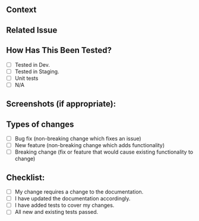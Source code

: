 ## Context

<!--- Why is this change required? What problem does it solve? -->

## Related Issue

<!--- JIRA ticket link  -->

## How Has This Been Tested?

<!--- Test coverage / Manual test -->

- [ ] Tested in Dev.
- [ ] Tested in Staging.
- [ ] Unit tests
- [ ] N/A

## Screenshots (if appropriate):

## Types of changes

<!--- What types of changes does your code introduce? Put an `x` in all the boxes that apply: -->

- [ ] Bug fix (non-breaking change which fixes an issue)
- [ ] New feature (non-breaking change which adds functionality)
- [ ] Breaking change (fix or feature that would cause existing functionality to change)

## Checklist:

<!--- Go over all the following points, and put an `x` in all the boxes that apply. -->

- [ ] My change requires a change to the documentation.
- [ ] I have updated the documentation accordingly.
- [ ] I have added tests to cover my changes.
- [ ] All new and existing tests passed.